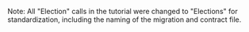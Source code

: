 Note: All "Election" calls in the tutorial were changed to "Elections" for standardization, including the naming of the migration and contract file.
